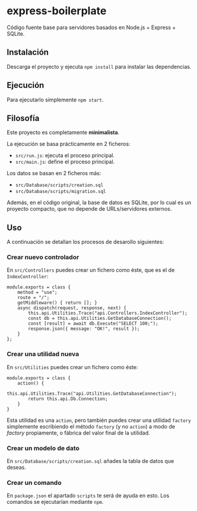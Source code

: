 # express-boilerplate

Código fuente base para servidores basados en Node.js + Express + SQLite.

## Instalación

Descarga el proyecto y ejecuta `npm install` para instalar las dependencias.

## Ejecución

Para ejecutarlo simplemente `npm start`.

## Filosofía

Este proyecto es completamente **minimalista**.

La ejecución se basa prácticamente en 2 ficheros:
  - `src/run.js`: ejecuta el proceso principal.
  - `src/main.js`: define el proceso principal.

Los datos se basan en 2 ficheros más:
  - `src/Database/scripts/creation.sql`
  - `src/Database/scripts/migration.sql`

Además, en el código original, la base de datos es SQLite, por lo cual es un proyecto compacto, que no depende de URLs/servidores externos.

## Uso

A continuación se detallan los procesos de desarollo siguientes:

### Crear nuevo controlador

En `src/Controllers` puedes crear un fichero como éste, que es el de `IndexController`:

```
module.exports = class {
    method = "use";
    route = "/";
    getMiddleware() { return []; }
    async dispatch(request, response, next) {
        this.api.Utilities.Trace("api.Controllers.IndexController");
        const db = this.api.Utilities.GetDatabaseConnection();
        const [result] = await db.Execute("SELECT 100;");
        response.json({ message: "OK!", result });
    }
};
```

### Crear una utilidad nueva

En `src/Utilities` puedes crear un fichero como éste:

```
module.exports = class {
    action() {
        this.api.Utilities.Trace("api.Utilities.GetDatabaseConnection");
        return this.api.Db.Connection;
    }
}
```

Esta utilidad es una `action`, pero también puedes crear una utilidad `factory` simplemente escribiendo el método `factory` (y no `action`) a modo de *factory* propiamente, o fábrica del valor final de la utilidad.

### Crear un modelo de dato

En `src/Database/scripts/creation.sql` añades la tabla de datos que deseas.

### Crear un comando

En `package.json` el apartado `scripts` te será de ayuda en esto. Los comandos se ejecutarían mediante `npm`.